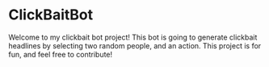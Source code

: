 # ClickBaitBot
Welcome to my clickbait bot project! This bot is going to generate clickbait headlines by selecting two random people,
and an action.  This project is for fun, and feel free to contribute! 
